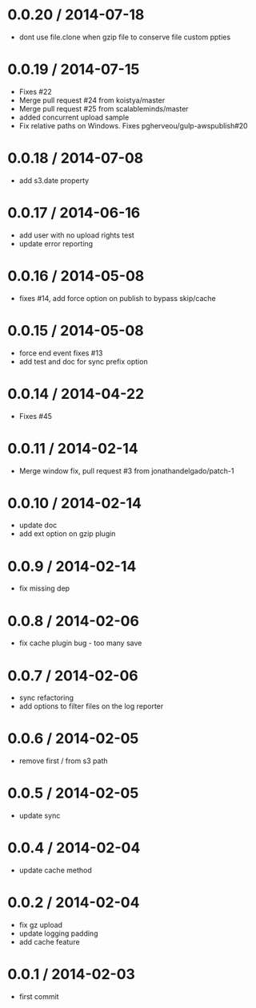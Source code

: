 
0.0.20 / 2014-07-18
==================

 * dont use file.clone when gzip file to conserve file custom ppties

0.0.19 / 2014-07-15
==================

 * Fixes #22
 * Merge pull request #24 from koistya/master
 * Merge pull request #25 from scalableminds/master
 * added concurrent upload sample
 * Fix relative paths on Windows. Fixes pgherveou/gulp-awspublish#20

0.0.18 / 2014-07-08
==================

 * add s3.date property

0.0.17 / 2014-06-16
==================

 * add user with no upload rights test
 * update error reporting

0.0.16 / 2014-05-08
==================

 * fixes #14, add force option on publish to bypass skip/cache

0.0.15 / 2014-05-08
==================

 * force end event fixes #13
 * add test and doc for sync prefix option

0.0.14 / 2014-04-22
==================

 * Fixes #45

0.0.11 / 2014-02-14
==================

 * Merge window fix, pull request #3 from jonathandelgado/patch-1

0.0.10 / 2014-02-14
==================

 * update doc
 * add ext option on gzip plugin

0.0.9 / 2014-02-14
==================

 * fix missing dep

0.0.8 / 2014-02-06
==================

 * fix cache plugin bug - too many save

0.0.7 / 2014-02-06
==================

 * sync refactoring
 * add options to filter files on the log reporter

0.0.6 / 2014-02-05
==================

 * remove first / from s3 path

0.0.5 / 2014-02-05
==================

 * update sync

0.0.4 / 2014-02-04
==================

 * update cache method

0.0.2 / 2014-02-04
==================

 * fix gz upload
 * update logging padding
 * add cache feature

0.0.1 / 2014-02-03
==================

 * first commit

